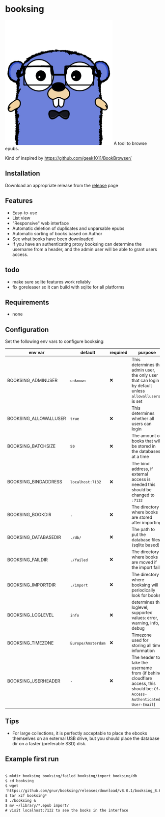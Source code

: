 # booksing
<img src="./gopher.png" width="350" alt="nerdy gopher">
A tool to browse epubs.

Kind of inspired by https://github.com/geek1011/BookBrowser/

## Installation
Download an appropriate release from the [release](https://github.com/gnur/booksing/releases) page


## Features
- Easy-to-use
- List view
- "Responsive" web interface
- Automatic deletion of duplicates and unparsable epubs
- Automatic sorting of books based on Author
- See what books have been downloaded
- If you have an authenticating proxy booksing can determine the username from a header, and the admin user will be able to grant users access.

## todo
- make sure sqlite features work reliably
- fix goreleaser so it can build with sqlite for all platforms

## Requirements
- none

## Configuration

Set the following env vars to configure booksing:

| env var               | default                | required           | purpose                                                                                                                  |
|-----------------------|------------------------|--------------------|--------------------------------------------------------------------------------------------------------------------------|
| BOOKSING_ADMINUSER    | `unknown`              | :x:                | This determines the admin user, the only user that can login by default unless `allowallusers` is set                    |
| BOOKSING_ALLOWALLUSER | `true`                 | :x:                | This determines whether all users can login                                                                              |
| BOOKSING_BATCHSIZE    | `50`                   | :x:                | The amount of books that will be stored in the databases at a time                                                       |
| BOOKSING_BINDADDRESS  | `localhost:7132`       | :x:                | The bind address, if external access is needed this should be changed to `:7132`                                         |
| BOOKSING_BOOKDIR      | `.`                    | :x:                | The directory where books are stored after importing                                                                     |
| BOOKSING_DATABASEDIR  | `./db/`                | :x:                | The path to put the database files (sqlite based)                                                                        |
| BOOKSING_FAILDIR      | `./failed`             | :x:                | The directory where books are moved if the import fails                                                                  |
| BOOKSING_IMPORTDIR    | `./import`             | :x:                | The directory where booksing will periodically look for books                                                            |
| BOOKSING_LOGLEVEL     | `info`                 | :x:                | determines the loglevel, supported values: error, warning, info, debug                                                   |
| BOOKSING_TIMEZONE     | `Europe/Amsterdam`     | :x:                | Timezone used for storing all time information                                                                           |
| BOOKSING_USERHEADER   | `-`                    | :x:                | The header to take the username from (if behind cloudflare access, this should be: `Cf-Access-Authenticated-User-Email`) |


## Tips
- For large collections, it is perfectly acceptable to place the ebooks themselves on an external USB drive, but you should place the database dir on a faster (preferable SSD) disk.

## Example first run

```

$ mkdir booksing booksing/failed booksing/import booksing/db 
$ cd booksing
$ wget 'https://github.com/gnur/booksing/releases/download/v8.0.1/booksing_8.0.1_linux_x86_64.tar.gz'
$ tar xzf booksing*
$ ./booksing &
$ mv ~/library/*.epub import/
# visit localhost:7132 to see the books in the interface
